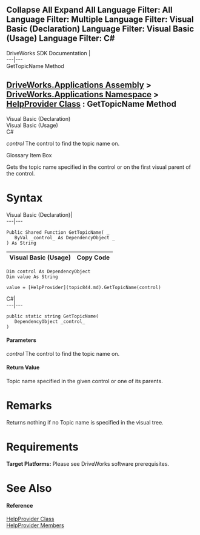 Collapse All Expand All Language Filter: All  Language Filter: Multiple  Language Filter: Visual Basic (Declaration) Language Filter: Visual Basic (Usage) Language Filter: C#  
---  
DriveWorks SDK Documentation  |   
---|---  
GetTopicName Method   
  
[DriveWorks.Applications Assembly](topic13.md) > [DriveWorks.Applications Namespace](topic16.md) > [HelpProvider Class](topic844.md) : GetTopicName Method  
---  
  
Visual Basic (Declaration)    
Visual Basic (Usage)    
C# 

_control_
    The control to find the topic name on.

Glossary Item Box

Gets the topic name specified in the control or on the first visual parent of the control. 

# Syntax

Visual Basic (Declaration)|   
---|---  
      
    
    Public Shared Function GetTopicName( _
       ByVal _control_ As DependencyObject _
    ) As String  
  
Visual Basic (Usage)| Copy Code  
---|---  
      
    
    Dim control As DependencyObject
    Dim value As String
     
    value = [HelpProvider](topic844.md).GetTopicName(control)  
  
C#|   
---|---  
      
    
    public static string GetTopicName( 
       DependencyObject _control_
    )  
  
#### Parameters

 _control_
    The control to find the topic name on.

#### Return Value

Topic name specified in the given control or one of its parents.

# Remarks

Returns nothing if no Topic name is specified in the visual tree.

# Requirements

**Target Platforms:** Please see DriveWorks software prerequisites.

# See Also

#### Reference

[HelpProvider Class](topic844.md)   
[HelpProvider Members](topic845.md)


